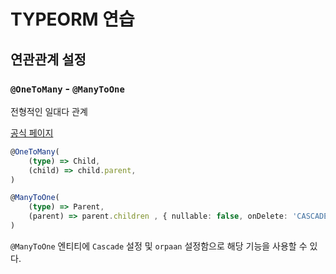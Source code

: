 # TYPEORM 연습

## 연관관계 설정

### `@OneToMany` - `@ManyToOne`

전형적인 일대다 관계

[공식 페이지](https://typeorm.io/#/many-to-one-one-to-many-relations)

```typescript
@OneToMany(
    (type) => Child,
    (child) => child.parent,
)
```

```typescript
@ManyToOne(
    (type) => Parent,
    (parent) => parent.children , { nullable: false, onDelete: 'CASCADE'}
)
```

`@ManyToOne` 엔티티에 `Cascade` 설정 및 `orpaan` 설정함으로 해당 기능을 사용할 수 있다.
